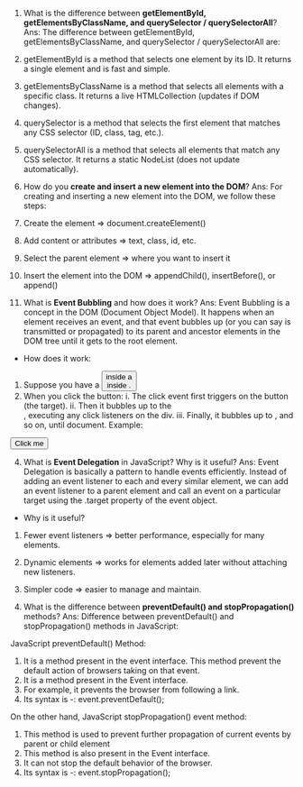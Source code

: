 1. What is the difference between **getElementById, getElementsByClassName, and querySelector / querySelectorAll**?
Ans: The difference between getElementById, getElementsByClassName, and querySelector / querySelectorAll are:

1. getElementById is a method that selects one element by its ID. It returns a single element and is fast and simple.

2. getElementsByClassName is a method that selects all elements with a specific class. It returns a live HTMLCollection (updates if DOM changes).

3. querySelector is a method that selects the first element that matches any CSS selector (ID, class, tag, etc.).

4. querySelectorAll is a method that selects all elements that match any CSS selector. It returns a static NodeList (does not update automatically).

2. How do you **create and insert a new element into the DOM**?
Ans: For creating and inserting a new element into the DOM, we follow these steps:
1. Create the element => document.createElement()
2. Add content or attributes => text, class, id, etc.
3. Select the parent element => where you want to insert it
4. Insert the element into the DOM => appendChild(), insertBefore(), or append()

3. What is **Event Bubbling** and how does it work?
Ans: Event Bubbling is a concept in the DOM (Document Object Model). It happens when an element receives an event, and that event bubbles up (or you can say is transmitted or propagated) to its parent and ancestor elements in the DOM tree until it gets to the root element.
* How does it work:
1. Suppose you have a <button> inside a <div> inside <body>.
2. When you click the button:
  i. The click event first triggers on the button (the target).
  ii. Then it bubbles up to the <div>, executing any click listeners on the div.
  iii. Finally, it bubbles up to <body>, and so on, until document.
Example: 
<div id="parent">
  <button id="child">Click me</button>
</div>

<script>
document.getElementById("parent").addEventListener("click", () => {
  alert("Parent clicked!");
});

document.getElementById("child").addEventListener("click", () => {
  alert("Child clicked!");
});
</script>

4. What is **Event Delegation** in JavaScript? Why is it useful?
Ans: Event Delegation is basically a pattern to handle events efficiently. Instead of adding an event listener to each and every similar element, we can add an event listener to a parent element and call an event on a particular target using the .target property of the event object.

 * Why is it useful?
 1. Fewer event listeners => better performance, especially for many elements.
 2. Dynamic elements => works for elements added later without attaching new listeners.
 3. Simpler code => easier to manage and maintain.

5. What is the difference between **preventDefault() and stopPropagation()** methods?
Ans: Difference between preventDefault() and stopPropagation() methods in JavaScript:

  JavaScript preventDefault() Method: 
  1. It is a method present in the event interface. This method prevent the default action of browsers taking on that event.
  2. It is a method present in the Event interface.
  3. For example, it prevents the browser from following a link.
  4. Its syntax is -: event.preventDefault();

On the other hand,
  JavaScript stopPropagation() event method: 
  1. This method is used to prevent further propagation of  current events by parent or child element
  2. This method is also present in the Event interface.
  3. It can not stop the default behavior of the browser.
  4. Its syntax is -: event.stopPropagation();
